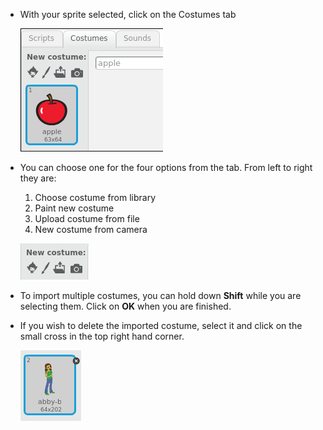 - With your sprite selected, click on the Costumes tab

	![costumes tab](images/costumes_tab.png)
	
- You can choose one for the four options from the tab. From left to right they are:
  1. Choose costume from library
  1. Paint new costume
  1. Upload costume from file
  1. New costume from camera
  
  ![choose location](images/choose_location.png)
  
- To import multiple costumes, you can hold down **Shift** while you are selecting them. Click on **OK** when you are finished.

- If you wish to delete the imported costume, select it and click on the small cross in the top right hand corner.

	![delete costume](images/delete_costume.png)
